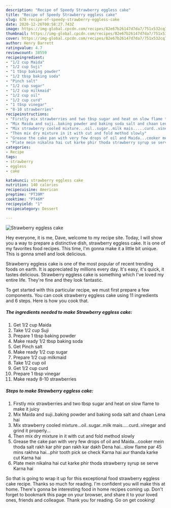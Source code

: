 ```yaml
---
description: "Recipe of Speedy Strawberry eggless cake"
title: "Recipe of Speedy Strawberry eggless cake"
slug: 678-recipe-of-speedy-strawberry-eggless-cake
date: 2020-12-26T00:58:27.743Z
image: https://img-global.cpcdn.com/recipes/82e67b26147d7da7/751x532cq70/strawberry-eggless-cake-recipe-main-photo.jpg
thumbnail: https://img-global.cpcdn.com/recipes/82e67b26147d7da7/751x532cq70/strawberry-eggless-cake-recipe-main-photo.jpg
cover: https://img-global.cpcdn.com/recipes/82e67b26147d7da7/751x532cq70/strawberry-eggless-cake-recipe-main-photo.jpg
author: Henry Barrett
ratingvalue: 4.7
reviewcount: 38559
recipeingredient:
- "1/2 cup Maida"
- "1/2 cup Suji"
- "1 tbsp baking powder"
- "1/2 tbsp baking soda"
- "Pinch salt"
- "1/2 cup sugar"
- "1/2 cup milkmaid"
- "1/2 cup oil"
- "1/2 cup curd"
- "1 tbsp vinegar"
- "8-10 strawberries"
recipeinstructions:
- "Firstly mix strawberries and two tbsp sugar and heat on slow flame to make it juicy"
- "Mix Maida and suji..baking powder and baking soda salt and chaan Lena hai"
- "Mix strawberry cooled mixture...oil..sugar..milk mais.....curd..vinegar and grind it properly..."
- "Then mix dry mixture in it with cut and fold method slowly"
- "Grease the cake pan with very few drops of oil and Maida...cooker mein thoda salt rakh kar phir pan rakh kar dakh Dena hai...slow flame par 45 mins rakhna hai...phir tooth pick se check Karna hai aur thanda karke cut Karna hai"
- "Plate mein nikalna hai cut karke phir thoda strawberry syrup se serve Karna hai"
categories:
- Recipe
tags:
- strawberry
- eggless
- cake

katakunci: strawberry eggless cake 
nutrition: 140 calories
recipecuisine: American
preptime: "PT39M"
cooktime: "PT46M"
recipeyield: "1"
recipecategory: Dessert

---
```



![Strawberry eggless cake](https://img-global.cpcdn.com/recipes/82e67b26147d7da7/751x532cq70/strawberry-eggless-cake-recipe-main-photo.jpg)

Hey everyone, it is me, Dave, welcome to my recipe site. Today, I will show you a way to prepare a distinctive dish, strawberry eggless cake. It is one of my favorites food recipes. This time, I'm gonna make it a little bit unique. This is gonna smell and look delicious.

Strawberry eggless cake is one of the most popular of recent trending foods on earth. It is appreciated by millions every day. It's easy, it's quick, it tastes delicious. Strawberry eggless cake is something which I've loved my entire life. They're fine and they look fantastic.




To get started with this particular recipe, we must first prepare a few components. You can cook strawberry eggless cake using 11 ingredients and 6 steps. Here is how you cook that.

<!--inarticleads1-->

##### The ingredients needed to make Strawberry eggless cake:

1. Get 1/2 cup Maida
1. Take 1/2 cup Suji
1. Prepare 1 tbsp baking powder
1. Make ready 1/2 tbsp baking soda
1. Get Pinch salt
1. Make ready 1/2 cup sugar
1. Prepare 1/2 cup milkmaid
1. Take 1/2 cup oil
1. Get 1/2 cup curd
1. Prepare 1 tbsp vinegar
1. Make ready 8-10 strawberries




<!--inarticleads2-->

##### Steps to make Strawberry eggless cake:

1. Firstly mix strawberries and two tbsp sugar and heat on slow flame to make it juicy
1. Mix Maida and suji..baking powder and baking soda salt and chaan Lena hai
1. Mix strawberry cooled mixture...oil..sugar..milk mais.....curd..vinegar and grind it properly...
1. Then mix dry mixture in it with cut and fold method slowly
1. Grease the cake pan with very few drops of oil and Maida...cooker mein thoda salt rakh kar phir pan rakh kar dakh Dena hai...slow flame par 45 mins rakhna hai...phir tooth pick se check Karna hai aur thanda karke cut Karna hai
1. Plate mein nikalna hai cut karke phir thoda strawberry syrup se serve Karna hai




So that is going to wrap it up for this exceptional food strawberry eggless cake recipe. Thanks so much for reading. I'm confident you will make this at home. There's gonna be interesting food in home recipes coming up. Don't forget to bookmark this page on your browser, and share it to your loved ones, friends and colleague. Thank you for reading. Go on get cooking!
